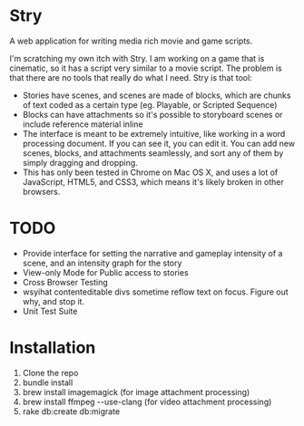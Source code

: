 Stry
====

A web application for writing media rich movie and game scripts.

I'm scratching my own itch with Stry. I am working on a game that is cinematic, so it has a script very similar to a
movie script. The problem is that there are no tools that really do what I need. Stry is that tool:

* Stories have scenes, and scenes are made of blocks, which are chunks of text coded as a certain type (eg. Playable, or
  Scripted Sequence)
* Blocks can have attachments so it's possible to storyboard scenes or include reference material inline
* The interface is meant to be extremely intuitive, like working in a word processing document. If you can see it, you
  can edit it. You can add new scenes, blocks, and attachments seamlessly, and sort any of them by simply dragging and
  dropping.
* This has only been tested in Chrome on Mac OS X, and uses a lot of JavaScript, HTML5, and CSS3, which means it's
  likely broken in other browsers.

TODO
====

* Provide interface for setting the narrative and gameplay intensity of a scene, and an intensity graph for the story
* View-only Mode for Public access to stories
* Cross Browser Testing
* wsyihat contenteditable divs sometime reflow text on focus. Figure out why, and stop it.
* Unit Test Suite

Installation
============

1. Clone the repo
2. bundle install
3. brew install imagemagick (for image attachment processing)
4. brew install ffmpeg --use-clang (for video attachment processing)
5. rake db:create db:migrate
